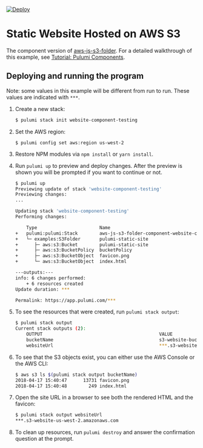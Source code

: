 [![Deploy](https://get.pulumi.com/new/button.svg)](https://app.pulumi.com/new?template=https://github.com/pulumi/examples/blob/master/aws-js-s3-folder-component/README.md)

# Static Website Hosted on AWS S3

The component version of [aws-js-s3-folder](../aws-js-s3-folder/). For a detailed walkthrough of this example, see [Tutorial: Pulumi Components](https://www.pulumi.com/docs/tutorials/aws/s3-folder-component/).

## Deploying and running the program

Note: some values in this example will be different from run to run.  These values are indicated
with `***`.

1.  Create a new stack:

    ```bash
    $ pulumi stack init website-component-testing
    ```

1.  Set the AWS region:

    ```
    $ pulumi config set aws:region us-west-2
    ```

1.  Restore NPM modules via `npm install` or `yarn install`.

1.  Run `pulumi up` to preview and deploy changes.  After the preview is shown you will be
    prompted if you want to continue or not.

    ```bash
    $ pulumi up
    Previewing update of stack 'website-component-testing'
    Previewing changes:
    ...

    Updating stack 'website-component-testing'
    Performing changes:

        Type                       Name                                                  Status      Info
    +   pulumi:pulumi:Stack        aws-js-s3-folder-component-website-component-testing  created
    +   └─ examples:S3Folder       pulumi-static-site                                    created
    +      ├─ aws:s3:Bucket        pulumi-static-site                                    created
    +      ├─ aws:s3:BucketPolicy  bucketPolicy                                          created
    +      ├─ aws:s3:BucketObject  favicon.png                                           created
    +      └─ aws:s3:BucketObject  index.html                                            created

    ---outputs:---
    info: 6 changes performed:
        + 6 resources created
    Update duration: ***

    Permalink: https://app.pulumi.com/***
    ```

1.  To see the resources that were created, run `pulumi stack output`:

    ```bash
    $ pulumi stack output
    Current stack outputs (2):
        OUTPUT                                           VALUE
        bucketName                                       s3-website-bucket-***
        websiteUrl                                       ***.s3-website-us-west-2.amazonaws.com
    ```

1.  To see that the S3 objects exist, you can either use the AWS Console or the AWS CLI:

    ```bash
    $ aws s3 ls $(pulumi stack output bucketName)
    2018-04-17 15:40:47      13731 favicon.png
    2018-04-17 15:40:48        249 index.html
    ```

1.  Open the site URL in a browser to see both the rendered HTML and the favicon:

    ```bash
    $ pulumi stack output websiteUrl
    ***.s3-website-us-west-2.amazonaws.com
    ```

1.  To clean up resources, run `pulumi destroy` and answer the confirmation question at the prompt.
